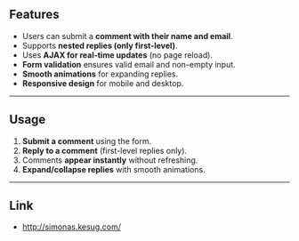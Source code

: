 ## **Features**
- Users can submit a **comment with their name and email**.
- Supports **nested replies (only first-level)**.
- Uses **AJAX for real-time updates** (no page reload).
- **Form validation** ensures valid email and non-empty input.
- **Smooth animations** for expanding replies.
- **Responsive design** for mobile and desktop.

---

## **Usage**
1. **Submit a comment** using the form.
2. **Reply to a comment** (first-level replies only).
3. Comments **appear instantly** without refreshing.
4. **Expand/collapse replies** with smooth animations.

---

## **Link**
- http://simonas.kesug.com/
